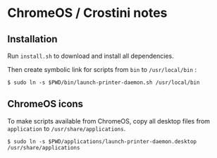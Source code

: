 # ChromeOS / Crostini notes

## Installation

Run `install.sh` to download and install all dependencies.

Then create symbolic link for scripts from `bin` to `/usr/local/bin` :

```
$ sudo ln -s $PWD/bin/launch-printer-daemon.sh /usr/local/bin
```

## ChromeOS icons

To make scripts available from ChromeOS, copy all desktop files from `application` to `/usr/share/applications`.
```
$ sudo ln -s $PWD/applications/launch-printer-daemon.desktop /usr/share/applications
```
